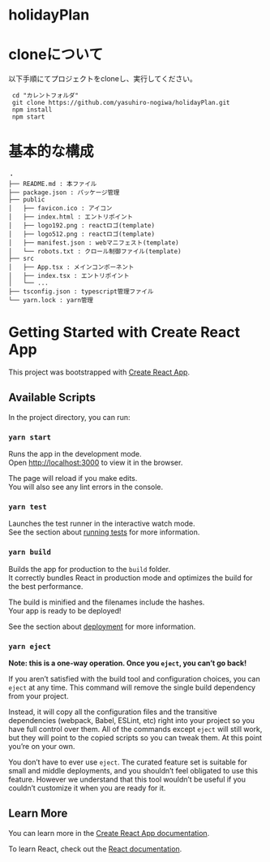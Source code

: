 # holidayPlan

# cloneについて
以下手順にてプロジェクトをcloneし、実行してください。
```
 cd "カレントフォルダ"
 git clone https://github.com/yasuhiro-nogiwa/holidayPlan.git
 npm install
 npm start
```

# 基本的な構成
```
・
├── README.md : 本ファイル
├── package.json : パッケージ管理
├── public
│   ├── favicon.ico : アイコン
│   ├── index.html : エントリポイント 
│   ├── logo192.png : reactロゴ(template)
│   ├── logo512.png : reactロゴ(template)
│   ├── manifest.json : webマニフェスト(template)
│   └── robots.txt : クロール制御ファイル(template)
├── src
│   ├── App.tsx : メインコンポーネント
│   ├── index.tsx : エントリポイント
│   └── ...
├── tsconfig.json : typescript管理ファイル
└── yarn.lock : yarn管理
```
                
# Getting Started with Create React App

This project was bootstrapped with [Create React App](https://github.com/facebook/create-react-app).

## Available Scripts

In the project directory, you can run:

### `yarn start`

Runs the app in the development mode.\
Open [http://localhost:3000](http://localhost:3000) to view it in the browser.

The page will reload if you make edits.\
You will also see any lint errors in the console.

### `yarn test`

Launches the test runner in the interactive watch mode.\
See the section about [running tests](https://facebook.github.io/create-react-app/docs/running-tests) for more information.

### `yarn build`

Builds the app for production to the `build` folder.\
It correctly bundles React in production mode and optimizes the build for the best performance.

The build is minified and the filenames include the hashes.\
Your app is ready to be deployed!

See the section about [deployment](https://facebook.github.io/create-react-app/docs/deployment) for more information.

### `yarn eject`

**Note: this is a one-way operation. Once you `eject`, you can’t go back!**

If you aren’t satisfied with the build tool and configuration choices, you can `eject` at any time. This command will remove the single build dependency from your project.

Instead, it will copy all the configuration files and the transitive dependencies (webpack, Babel, ESLint, etc) right into your project so you have full control over them. All of the commands except `eject` will still work, but they will point to the copied scripts so you can tweak them. At this point you’re on your own.

You don’t have to ever use `eject`. The curated feature set is suitable for small and middle deployments, and you shouldn’t feel obligated to use this feature. However we understand that this tool wouldn’t be useful if you couldn’t customize it when you are ready for it.

## Learn More

You can learn more in the [Create React App documentation](https://facebook.github.io/create-react-app/docs/getting-started).

To learn React, check out the [React documentation](https://reactjs.org/).
